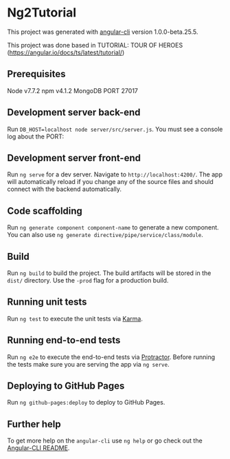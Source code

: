# Ng2Tutorial

This project was generated with [angular-cli](https://github.com/angular/angular-cli) version 1.0.0-beta.25.5.

This project was done based in TUTORIAL: TOUR OF HEROES (https://angular.io/docs/ts/latest/tutorial/)

## Prerequisites
Node v7.7.2
npm v4.1.2
MongoDB PORT 27017

## Development server back-end
Run `DB_HOST=localhost node server/src/server.js`. You must see a console log about the PORT:

## Development server front-end
Run `ng serve` for a dev server. Navigate to `http://localhost:4200/`. The app will automatically reload if you change any of the source files and should connect with the backend automatically.

## Code scaffolding

Run `ng generate component component-name` to generate a new component. You can also use `ng generate directive/pipe/service/class/module`.

## Build

Run `ng build` to build the project. The build artifacts will be stored in the `dist/` directory. Use the `-prod` flag for a production build.

## Running unit tests

Run `ng test` to execute the unit tests via [Karma](https://karma-runner.github.io).

## Running end-to-end tests

Run `ng e2e` to execute the end-to-end tests via [Protractor](http://www.protractortest.org/).
Before running the tests make sure you are serving the app via `ng serve`.

## Deploying to GitHub Pages

Run `ng github-pages:deploy` to deploy to GitHub Pages.

## Further help

To get more help on the `angular-cli` use `ng help` or go check out the [Angular-CLI README](https://github.com/angular/angular-cli/blob/master/README.md).
